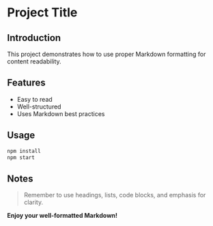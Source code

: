 # Project Title

## Introduction

This project demonstrates how to use proper Markdown formatting for content readability.

## Features

- Easy to read
- Well-structured
- Uses Markdown best practices

## Usage

```bash
npm install
npm start
```

## Notes

> Remember to use headings, lists, code blocks, and emphasis for clarity.

**Enjoy your well-formatted Markdown!**
